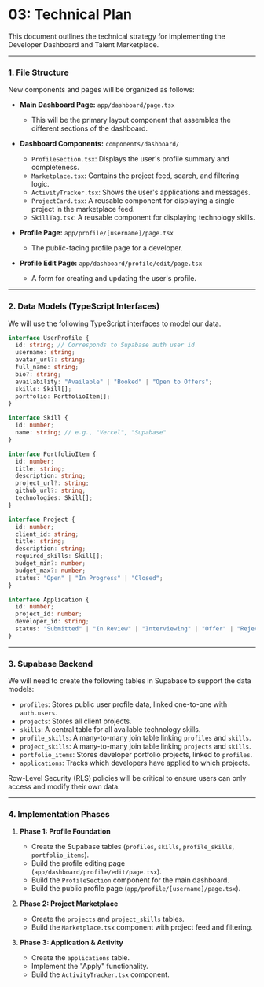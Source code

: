 # 03: Technical Plan

This document outlines the technical strategy for implementing the Developer Dashboard and Talent Marketplace.

---

### 1. File Structure

New components and pages will be organized as follows:

- **Main Dashboard Page:** `app/dashboard/page.tsx`
  - This will be the primary layout component that assembles the different sections of the dashboard.

- **Dashboard Components:** `components/dashboard/`
  - `ProfileSection.tsx`: Displays the user's profile summary and completeness.
  - `Marketplace.tsx`: Contains the project feed, search, and filtering logic.
  - `ActivityTracker.tsx`: Shows the user's applications and messages.
  - `ProjectCard.tsx`: A reusable component for displaying a single project in the marketplace feed.
  - `SkillTag.tsx`: A reusable component for displaying technology skills.

- **Profile Page:** `app/profile/[username]/page.tsx`
  - The public-facing profile page for a developer.

- **Profile Edit Page:** `app/dashboard/profile/edit/page.tsx`
  - A form for creating and updating the user's profile.

---

### 2. Data Models (TypeScript Interfaces)

We will use the following TypeScript interfaces to model our data.

```typescript
interface UserProfile {
  id: string; // Corresponds to Supabase auth user id
  username: string;
  avatar_url?: string;
  full_name: string;
  bio?: string;
  availability: "Available" | "Booked" | "Open to Offers";
  skills: Skill[];
  portfolio: PortfolioItem[];
}

interface Skill {
  id: number;
  name: string; // e.g., "Vercel", "Supabase"
}

interface PortfolioItem {
  id: number;
  title: string;
  description: string;
  project_url?: string;
  github_url?: string;
  technologies: Skill[];
}

interface Project {
  id: number;
  client_id: string;
  title: string;
  description: string;
  required_skills: Skill[];
  budget_min?: number;
  budget_max?: number;
  status: "Open" | "In Progress" | "Closed";
}

interface Application {
  id: number;
  project_id: number;
  developer_id: string;
  status: "Submitted" | "In Review" | "Interviewing" | "Offer" | "Rejected";
}
```

---

### 3. Supabase Backend

We will need to create the following tables in Supabase to support the data models:

- `profiles`: Stores public user profile data, linked one-to-one with `auth.users`.
- `projects`: Stores all client projects.
- `skills`: A central table for all available technology skills.
- `profile_skills`: A many-to-many join table linking `profiles` and `skills`.
- `project_skills`: A many-to-many join table linking `projects` and `skills`.
- `portfolio_items`: Stores developer portfolio projects, linked to `profiles`.
- `applications`: Tracks which developers have applied to which projects.

Row-Level Security (RLS) policies will be critical to ensure users can only access and modify their own data.

---

### 4. Implementation Phases

1.  **Phase 1: Profile Foundation**
    - Create the Supabase tables (`profiles`, `skills`, `profile_skills`, `portfolio_items`).
    - Build the profile editing page (`app/dashboard/profile/edit/page.tsx`).
    - Build the `ProfileSection` component for the main dashboard.
    - Build the public profile page (`app/profile/[username]/page.tsx`).

2.  **Phase 2: Project Marketplace**
    - Create the `projects` and `project_skills` tables.
    - Build the `Marketplace.tsx` component with project feed and filtering.

3.  **Phase 3: Application & Activity**
    - Create the `applications` table.
    - Implement the "Apply" functionality.
    - Build the `ActivityTracker.tsx` component.

